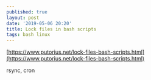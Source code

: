 ```yaml
---
published: true
layout: post
date: '2019-05-06 20:20'
title: Lock files in bash scripts
tags: bash linux
---
```

[https://www.putorius.net/lock-files-bash-scripts.html](https://www.putorius.net/lock-files-bash-scripts.html)

rsync, cron
